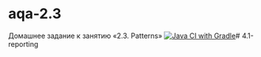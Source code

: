 # aqa-2.3
Домашнее задание к занятию «2.3. Patterns»
[![Java CI with Gradle](https://github.com/siniwyh/aqa-2.3/actions/workflows/gradle.yml/badge.svg)](https://github.com/siniwyh/aqa-2.3/actions/workflows/gradle.yml)# 4.1-reporting
